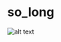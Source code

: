 # so_long

![alt text](https://drive.google.com/uc?export=view&id=1RTehlAQOuU5ecV2kqIznDyvF4xythMeO)

